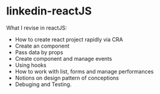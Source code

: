 # linkedin-reactJS

What I revise in reactJS:

- How to create react project rapidly via CRA
- Create an component
- Pass data by props
- Create component and manage events
- Using hooks
- How to work with list, forms and manage performances
- Notions on design pattern of conceptions
- Debuging and Testing.
